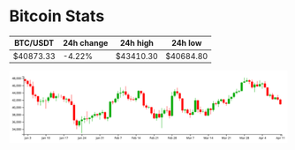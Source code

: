 # Bitcoin Stats

BTC/USDT|24h change|24h high|24h low|
|---|---|---|---|
|$40873.33|-4.22%|$43410.30|$40684.80|

<img src="./chart.svg">
